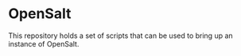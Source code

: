 OpenSalt
========

This repository holds a set of scripts that can be used to bring up an
instance of OpenSalt.
